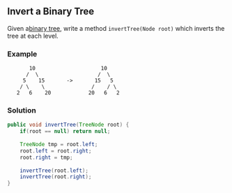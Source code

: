 ## Invert a Binary Tree

Given a[binary tree](https://en.wikipedia.org/wiki/Binary_tree), write a method `invertTree(Node root)` which inverts the tree at each level.

### Example
```
       10                     10
      /  \                   /  \
     5    15       ->       15   5
    / \    \               /    / \
   2   6    20            20   6   2
```

### Solution
```java
public void invertTree(TreeNode root) {
    if(root == null) return null;
    
    TreeNode tmp = root.left;
    root.left = root.right;
    root.right = tmp;
    
    invertTree(root.left);
    invertTree(root.right);
}
```
